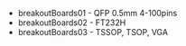 
* breakoutBoards01 - QFP 0.5mm 4-100pins
* breakoutBoards02 - FT232H
* breakoutBoards03 - TSSOP, TSOP, VGA

